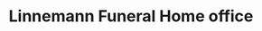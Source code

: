 ---
title: "Linnemann Funeral Home office"
url: /erlanger/linnemann-funeral-home-office/
shop: funeral directors
---
